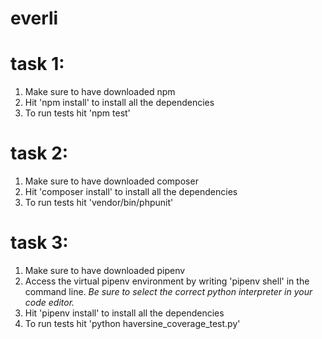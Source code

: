# everli

# task 1: 
1. Make sure to have downloaded npm
2. Hit 'npm install' to install all the dependencies
3. To run tests hit 'npm test'

# task 2: 
1. Make sure to have downloaded composer
2. Hit 'composer install' to install all the dependencies
3. To run tests hit 'vendor/bin/phpunit'

# task 3: 
1. Make sure to have downloaded pipenv 
2. Access the virtual pipenv environment by writing 'pipenv shell' in the command line. *Be sure to select the correct python interpreter in your code editor.*
3. Hit 'pipenv install' to install all the dependencies 
4. To run tests hit 'python haversine_coverage_test.py'
